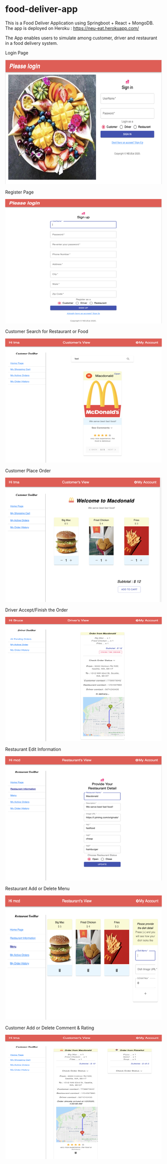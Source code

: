 # food-deliver-app
This is a Food Deliver Application using Springboot + React + MongoDB. The app is deployed on Heroku : https://neu-eat.herokuapp.com/

The App enables users to simulate among customer, driver and restaurant in a food delivery system.

Login Page

<img width="600" height="400" src="image/login.png"/>

Register Page

<img width="600" height="400" src="image/register.png"/>

Customer Search for Restaurant or Food

<img width="600" height="400" src="image/restaurantSearch.png"/>

Customer Place Order

<img width="600" height="400" src="image/placeOrder.png"/>

Driver Accept/Finish the Order

<img width="600" height="400" src="image/driverFinishOrder.png"/>

Restaurant Edit Information

<img width="600" height="400" src="image/restaurantInfo.png"/>

Restaurant Add or Delete Menu

<img width="600" height="400" src="image/restaurantMenu.png"/>

Customer Add or Delete Comment & Rating

<img width="600" height="400" src="image/customerAddComment.png"/>
